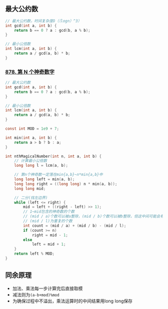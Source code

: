 ## 最大公约数

```c
// 最大公约数，时间复杂度O（（logn）^3）
int gcd(int a, int b) {
    return b == 0 ? a : gcd(b, a % b);
}

// 最小公倍数
int lcm(int a, int b) {
    return a / gcd(a, b) * b;
}
```

### [878. 第 N 个神奇数字](https://leetcode.cn/problems/nth-magical-number/)

```c
// 最大公约数
int gcd(int a, int b) {
    return b == 0 ? a : gcd(b, a % b);
}

// 最小公倍数
int lcm(int a, int b) {
    return a / gcd(a, b) * b;
}

const int MOD = 1e9 + 7;

int min(int a, int b) {
    return a > b ? b : a;
}

int nthMagicalNumber(int n, int a, int b) {
    // 计算最小公倍数
    long long l = lcm(a, b);

    // 第n个神奇数一定落在min{a,b}~n*min{a,b}中
    long long left = min(a, b);
    long long right = ((long long) n * min(a, b));
    long long mid;

    // 二分(找左边界)
    while (left <= right) {
        mid = left + ((right - left) >> 1);
        // 1~mid包含的神奇数的个数
        // (mid / a)个数可以被a整除，(mid / b)个数可以被b整除，但这中间可能会有重复
        // (mid / l)为重复的个数
        int count = (mid / a) + (mid / b) - (mid / l);
        if (count >= n)
            right = mid - 1;
        else
            left = mid + 1;
    }
    return left % MOD;
}
```

## 同余原理

- 加法、乘法每一步计算完后直接取模
- 减法则为`(a-b+mod)%mod`
- 为确保过程中不溢出，乘法运算时的中间结果用long long保存